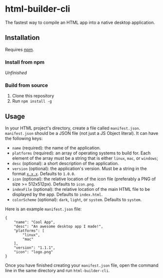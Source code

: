 # html-builder-cli
The fastest way to compile an HTML app into a native desktop application.
## Installation
Requires [npm](https://docs.npmjs.com/downloading-and-installing-node-js-and-npm).
### Install from npm
*Unfinished*
### Build from source
1. Clone this repository
2. Run `npm install -g`
## Usage
In your HTML project's directory, create a file called `manifest.json`. `manifest.json` should be a JSON file (not just a JS Object literal). It can have the following keys:
- `name` (required): the name of the application.
- `platforms` (required): an array of operating systems to build for. Each element of the array must be a string that is either `linux`, `mac`, or `windows`;
- `desc` (optional): a short description of the application.
- `version` (optional): the application's version. Must be a string in the format [`x.x.x`](https://www.akeeba.com/how-do-version-numbers-work.html). Defaults to `1.0.0`.
- `icon` (optional): the relative location of the icon file (preferably a PNG of size >= 512x512px). Defaults to `icon.png`.
- `indexFile` (optional): the relative location of the main HTML file to be displayed by the app. Defaults to `index.html`.
- `colorScheme` (optional): `dark`, `light`, or `system`. Defaults to `system`.

Here is an example `manifest.json` file:
```
{
    "name": "Cool App",
    "desc": "An awesome desktop app I made!",
    "platforms": [
        "linux",
        "mac"
    ],
    "version": "1.1.1",
    "icon": "logo.png"
}
```
Once you have finished creating your `manifest.json` file, open the command line in the same directory and run `html-builder-cli`.